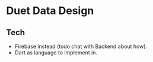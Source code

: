# Duet Data Design

## Tech
* Firebase instead (todo chat with Backend about how).
* Dart as language to implement in.
